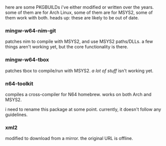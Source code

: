 here are some PKGBUILDs i've either modified or written over the years.
some of them are for Arch Linux, some of them are for MSYS2,
some of them work with both.
heads up: these are likely to be out of date.

### mingw-w64-nim-git

patches nim to compile with MSYS2, and use MSYS2 paths/DLLs.
a few things aren't working yet, but the core functionality is there.

### mingw-w64-tbox

patches tbox to compile/run with MSYS2.
*a lot of stuff* isn't working yet.

### n64-toolkit

compiles a cross-compiler for N64 homebrew.
works on both Arch and MSYS2.

i need to rename this package at some point.
currently, it doesn't follow any guidelines.

### xml2

modified to download from a mirror.
the original URL is offline.
